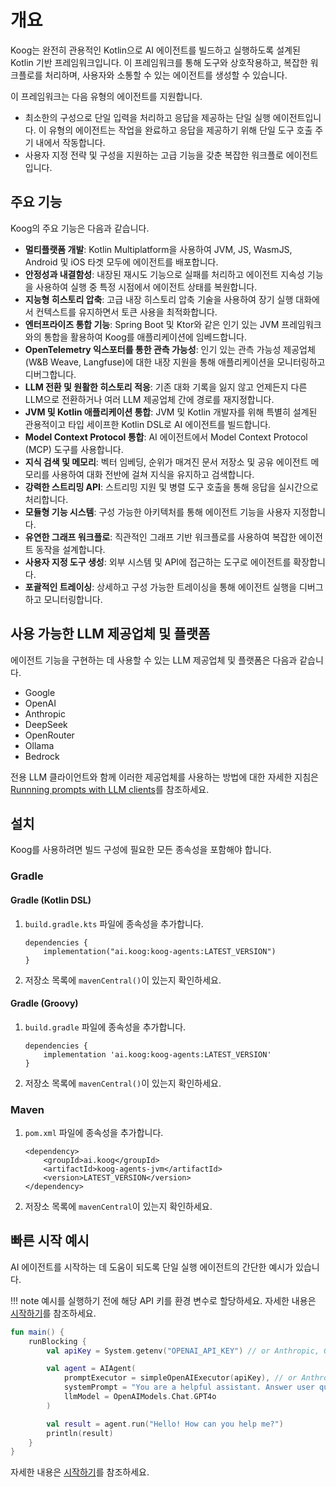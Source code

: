# 개요

Koog는 완전히 관용적인 Kotlin으로 AI 에이전트를 빌드하고 실행하도록 설계된 Kotlin 기반 프레임워크입니다.
이 프레임워크를 통해 도구와 상호작용하고, 복잡한 워크플로를 처리하며, 사용자와 소통할 수 있는 에이전트를 생성할 수 있습니다.

이 프레임워크는 다음 유형의 에이전트를 지원합니다.

*   최소한의 구성으로 단일 입력을 처리하고 응답을 제공하는 단일 실행 에이전트입니다.
    이 유형의 에이전트는 작업을 완료하고 응답을 제공하기 위해 단일 도구 호출 주기 내에서 작동합니다.
*   사용자 지정 전략 및 구성을 지원하는 고급 기능을 갖춘 복잡한 워크플로 에이전트입니다.

## 주요 기능

Koog의 주요 기능은 다음과 같습니다.

-   **멀티플랫폼 개발**: Kotlin Multiplatform을 사용하여 JVM, JS, WasmJS, Android 및 iOS 타겟 모두에 에이전트를 배포합니다.
-   **안정성과 내결함성**: 내장된 재시도 기능으로 실패를 처리하고 에이전트 지속성 기능을 사용하여 실행 중 특정 시점에서 에이전트 상태를 복원합니다.
-   **지능형 히스토리 압축**: 고급 내장 히스토리 압축 기술을 사용하여 장기 실행 대화에서 컨텍스트를 유지하면서 토큰 사용을 최적화합니다.
-   **엔터프라이즈 통합 기능**: Spring Boot 및 Ktor와 같은 인기 있는 JVM 프레임워크와의 통합을 활용하여 Koog를 애플리케이션에 임베드합니다.
-   **OpenTelemetry 익스포터를 통한 관측 가능성**: 인기 있는 관측 가능성 제공업체(W&B Weave, Langfuse)에 대한 내장 지원을 통해 애플리케이션을 모니터링하고 디버그합니다.
-   **LLM 전환 및 원활한 히스토리 적응**: 기존 대화 기록을 잃지 않고 언제든지 다른 LLM으로 전환하거나 여러 LLM 제공업체 간에 경로를 재지정합니다.
-   **JVM 및 Kotlin 애플리케이션 통합**: JVM 및 Kotlin 개발자를 위해 특별히 설계된 관용적이고 타입 세이프한 Kotlin DSL로 AI 에이전트를 빌드합니다.
-   **Model Context Protocol 통합**: AI 에이전트에서 Model Context Protocol (MCP) 도구를 사용합니다.
-   **지식 검색 및 메모리**: 벡터 임베딩, 순위가 매겨진 문서 저장소 및 공유 에이전트 메모리를 사용하여 대화 전반에 걸쳐 지식을 유지하고 검색합니다.
-   **강력한 스트리밍 API**: 스트리밍 지원 및 병렬 도구 호출을 통해 응답을 실시간으로 처리합니다.
-   **모듈형 기능 시스템**: 구성 가능한 아키텍처를 통해 에이전트 기능을 사용자 지정합니다.
-   **유연한 그래프 워크플로**: 직관적인 그래프 기반 워크플로를 사용하여 복잡한 에이전트 동작을 설계합니다.
-   **사용자 지정 도구 생성**: 외부 시스템 및 API에 접근하는 도구로 에이전트를 확장합니다.
-   **포괄적인 트레이싱**: 상세하고 구성 가능한 트레이싱을 통해 에이전트 실행을 디버그하고 모니터링합니다.

## 사용 가능한 LLM 제공업체 및 플랫폼

에이전트 기능을 구현하는 데 사용할 수 있는 LLM 제공업체 및 플랫폼은 다음과 같습니다.

- Google
- OpenAI
- Anthropic
- DeepSeek
- OpenRouter
- Ollama
- Bedrock

전용 LLM 클라이언트와 함께 이러한 제공업체를 사용하는 방법에 대한 자세한 지침은 [Runnning prompts with LLM clients](prompt-api.md#running-prompts-with-llm-clients)를 참조하세요.

## 설치

Koog를 사용하려면 빌드 구성에 필요한 모든 종속성을 포함해야 합니다.

### Gradle

#### Gradle (Kotlin DSL)

1.  `build.gradle.kts` 파일에 종속성을 추가합니다.

    ```
    dependencies {
        implementation("ai.koog:koog-agents:LATEST_VERSION")
    }
    ```

2.  저장소 목록에 `mavenCentral()`이 있는지 확인하세요.

#### Gradle (Groovy)

1.  `build.gradle` 파일에 종속성을 추가합니다.

    ```
    dependencies {
        implementation 'ai.koog:koog-agents:LATEST_VERSION'
    }
    ```

2.  저장소 목록에 `mavenCentral()`이 있는지 확인하세요.

### Maven

1.  `pom.xml` 파일에 종속성을 추가합니다.

    ```
    <dependency>
        <groupId>ai.koog</groupId>
        <artifactId>koog-agents-jvm</artifactId>
        <version>LATEST_VERSION</version>
    </dependency>
    ```

2.  저장소 목록에 `mavenCentral`이 있는지 확인하세요.

## 빠른 시작 예시

AI 에이전트를 시작하는 데 도움이 되도록 단일 실행 에이전트의 간단한 예시가 있습니다.

!!! note
    예시를 실행하기 전에 해당 API 키를 환경 변수로 할당하세요. 자세한 내용은 [시작하기](single-run-agents.md)를 참조하세요.

<!--- INCLUDE
import ai.koog.agents.core.agent.AIAgent
import ai.koog.prompt.executor.clients.openai.OpenAIModels
import ai.koog.prompt.executor.llms.all.simpleOpenAIExecutor
import kotlinx.coroutines.runBlocking
-->
```kotlin
fun main() {
    runBlocking {
        val apiKey = System.getenv("OPENAI_API_KEY") // or Anthropic, Google, OpenRouter, etc.

        val agent = AIAgent(
            promptExecutor = simpleOpenAIExecutor(apiKey), // or Anthropic, Google, OpenRouter, etc.
            systemPrompt = "You are a helpful assistant. Answer user questions concisely.",
            llmModel = OpenAIModels.Chat.GPT4o
        )

        val result = agent.run("Hello! How can you help me?")
        println(result)
    }
}
```
<!--- KNIT example-index-01.kt -->
자세한 내용은 [시작하기](single-run-agents.md)를 참조하세요.